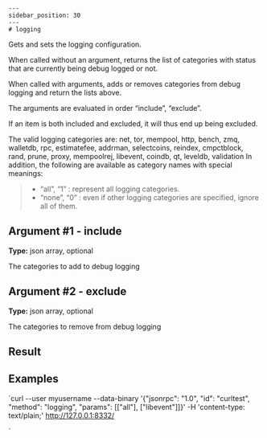 
    ---
    sidebar_position: 30
    ---
    # logging

Gets and sets the logging configuration.

When called without an argument, returns the list of categories with status that are currently being debug logged or not.

When called with arguments, adds or removes categories from debug logging and return the lists above.

The arguments are evaluated in order “include”, “exclude”.

If an item is both included and excluded, it will thus end up being excluded.

The valid logging categories are: net, tor, mempool, http, bench, zmq, walletdb, rpc, estimatefee, addrman, selectcoins, reindex, cmpctblock, rand, prune, proxy, mempoolrej, libevent, coindb, qt, leveldb, validation In addition, the following are available as category names with special meanings:

> * “all”, “1” : represent all logging categories.
> * “none”, “0” : even if other logging categories are specified, ignore all of them.

## Argument #1 - include

**Type:** json array, optional

The categories to add to debug logging

## Argument #2 - exclude

**Type:** json array, optional

The categories to remove from debug logging

## Result

## Examples

`curl --user myusername --data-binary '{"jsonrpc": "1.0", "id": "curltest", "method": "logging", "params": [["all"], ["libevent"]]}' -H 'content-type: text/plain;' http://127.0.0.1:8332/

`